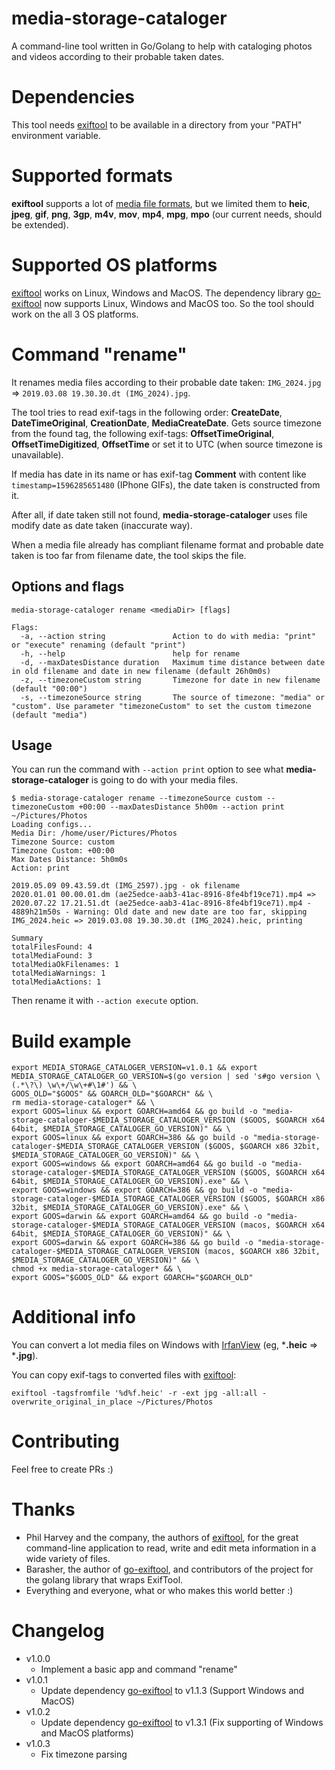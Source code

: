 # media-storage-cataloger
A command-line tool written in Go/Golang to help with cataloging photos and videos according to their probable taken dates.

# Dependencies
This tool needs [exiftool](https://exiftool.org/install.html) to be available in a directory from your "PATH" environment variable.

# Supported formats
**exiftool** supports a lot of [media file formats](https://exiftool.org/#supported), but we limited them to
**heic**, **jpeg**, **gif**, **png**, **3gp**, **m4v**, **mov**, **mp4**, **mpg**, **mpo** (our current needs, should be extended).

# Supported OS platforms
[exiftool](https://exiftool.org/) works on Linux, Windows and MacOS.
The dependency library [go-exiftool](https://github.com/barasher/go-exiftool) now supports Linux, Windows and MacOS too.
So the tool should work on the all 3 OS platforms. 

# Command "rename"
It renames media files according to their probable date taken: `IMG_2024.jpg` => `2019.03.08 19.30.30.dt (IMG_2024).jpg`.

The tool tries to read exif-tags in the following order: **CreateDate**, **DateTimeOriginal**, **CreationDate**, **MediaCreateDate**.
Gets source timezone from the found tag, the following exif-tags: **OffsetTimeOriginal**, **OffsetTimeDigitized**, **OffsetTime** or set it to UTC (when source timezone is unavailable).

If media has date in its name or has exif-tag **Comment** with content like `timestamp=1596285651480` (IPhone GIFs), the date taken is constructed from it.

After all, if date taken still not found, **media-storage-cataloger** uses file modify date as date taken (inaccurate way).

When a media file already has compliant filename format and probable date taken is too far from filename date, the tool skips the file.

## Options and flags
```
media-storage-cataloger rename <mediaDir> [flags]

Flags:
  -a, --action string               Action to do with media: "print" or "execute" renaming (default "print")
  -h, --help                        help for rename
  -d, --maxDatesDistance duration   Maximum time distance between date in old filename and date in new filename (default 26h0m0s)
  -z, --timezoneCustom string       Timezone for date in new filename (default "00:00")
  -s, --timezoneSource string       The source of timezone: "media" or "custom". Use parameter "timezoneCustom" to set the custom timezone (default "media")
```

## Usage
You can run the command with `--action print` option to see what **media-storage-cataloger** is going to do with your media files.
```
$ media-storage-cataloger rename --timezoneSource custom --timezoneCustom +00:00 --maxDatesDistance 5h00m --action print ~/Pictures/Photos
Loading configs...
Media Dir: /home/user/Pictures/Photos
Timezone Source: custom
Timezone Custom: +00:00
Max Dates Distance: 5h0m0s
Action: print

2019.05.09 09.43.59.dt (IMG_2597).jpg - ok filename
2020.01.01 00.00.01.dm (ae25edce-aab3-41ac-8916-8fe4bf19ce71).mp4 => 2020.07.22 17.21.51.dt (ae25edce-aab3-41ac-8916-8fe4bf19ce71).mp4 - 4889h21m50s - Warning: Old date and new date are too far, skipping
IMG_2024.heic => 2019.03.08 19.30.30.dt (IMG_2024).heic, printing

Summary
totalFilesFound: 4
totalMediaFound: 3
totalMediaOkFilenames: 1
totalMediaWarnings: 1
totalMediaActions: 1
```

Then rename it with `--action execute` option.

# Build example
```shell script
export MEDIA_STORAGE_CATALOGER_VERSION=v1.0.1 && export MEDIA_STORAGE_CATALOGER_GO_VERSION=$(go version | sed 's#go version \(.*\?\) \w\+/\w\+#\1#') && \
GOOS_OLD="$GOOS" && GOARCH_OLD="$GOARCH" && \
rm media-storage-cataloger* && \
export GOOS=linux && export GOARCH=amd64 && go build -o "media-storage-cataloger-$MEDIA_STORAGE_CATALOGER_VERSION ($GOOS, $GOARCH x64 64bit, $MEDIA_STORAGE_CATALOGER_GO_VERSION)" && \
export GOOS=linux && export GOARCH=386 && go build -o "media-storage-cataloger-$MEDIA_STORAGE_CATALOGER_VERSION ($GOOS, $GOARCH x86 32bit, $MEDIA_STORAGE_CATALOGER_GO_VERSION)" && \
export GOOS=windows && export GOARCH=amd64 && go build -o "media-storage-cataloger-$MEDIA_STORAGE_CATALOGER_VERSION ($GOOS, $GOARCH x64 64bit, $MEDIA_STORAGE_CATALOGER_GO_VERSION).exe" && \
export GOOS=windows && export GOARCH=386 && go build -o "media-storage-cataloger-$MEDIA_STORAGE_CATALOGER_VERSION ($GOOS, $GOARCH x86 32bit, $MEDIA_STORAGE_CATALOGER_GO_VERSION).exe" && \
export GOOS=darwin && export GOARCH=amd64 && go build -o "media-storage-cataloger-$MEDIA_STORAGE_CATALOGER_VERSION (macos, $GOARCH x64 64bit, $MEDIA_STORAGE_CATALOGER_GO_VERSION)" && \
export GOOS=darwin && export GOARCH=386 && go build -o "media-storage-cataloger-$MEDIA_STORAGE_CATALOGER_VERSION (macos, $GOARCH x86 32bit, $MEDIA_STORAGE_CATALOGER_GO_VERSION)" && \
chmod +x media-storage-cataloger* && \
export GOOS="$GOOS_OLD" && export GOARCH="$GOARCH_OLD"
```

# Additional info
You can convert a lot media files on Windows with [IrfanView](https://www.irfanview.com/) (eg, ***.heic** => ***.jpg**).

You can copy exif-tags to converted files with [exiftool](https://exiftool.org/):
```
exiftool -tagsfromfile '%d%f.heic' -r -ext jpg -all:all -overwrite_original_in_place ~/Pictures/Photos
```

# Contributing
Feel free to create PRs :)

# Thanks
- Phil Harvey and the company, the authors of [exiftool](https://exiftool.org/), for the great command-line application
to read, write and edit meta information in a wide variety of files.
- Barasher, the author of [go-exiftool](https://github.com/barasher/go-exiftool), and contributors of the project
for the golang library that wraps ExifTool.
- Everything and everyone, what or who makes this world better :)

# Changelog
- v1.0.0
  - Implement a basic app and command "rename"
- v1.0.1
  - Update dependency [go-exiftool](https://github.com/barasher/go-exiftool) to v1.1.3 (Support Windows and MacOS)
- v1.0.2
  - Update dependency [go-exiftool](https://github.com/barasher/go-exiftool) to v1.3.1 (Fix supporting of Windows and
  MacOS platforms)
- v1.0.3
  - Fix timezone parsing